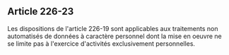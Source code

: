 Article 226-23
----
Les dispositions de l'article 226-19 sont applicables aux traitements non
automatisés de données à caractère personnel dont la mise en oeuvre ne se limite
pas à l'exercice d'activités exclusivement personnelles.
